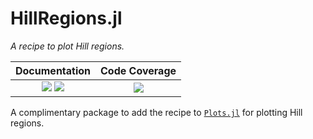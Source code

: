 # HillRegions.jl

_A recipe to plot Hill regions._

| __Documentation__                                                         | __Code Coverage__               |
|:-------------------------------------------------------------------------:|:-------------------------------:|
| [![][docs-stable-img]][docs-stable-url] [![][docs-dev-img]][docs-dev-url] | [![][codecov-img]][codecov-url] |

[docs-stable-img]: https://img.shields.io/badge/docs-stable-blue.svg
[docs-stable-url]: https://paveloom-j.github.io/HillRegions.jl

[docs-dev-img]: https://img.shields.io/badge/docs-dev-blue.svg
[docs-dev-url]: https://paveloom-j.github.io/HillRegions.jl/dev

[codecov-img]: https://codecov.io/gh/paveloom-j/HillRegions.jl/branch/master/graph/badge.svg
[codecov-url]: https://codecov.io/gh/paveloom-j/HillRegions.jl

[license-img]: https://img.shields.io/badge/license-MIT-5DA399.svg
[license-url]: https://github.com/paveloom-j/HillRegions.jl/blob/master/LICENSE.md

A complimentary package to add the recipe to
[`Plots.jl`](https://github.com/JuliaPlots/Plots.jl) for plotting Hill regions.
